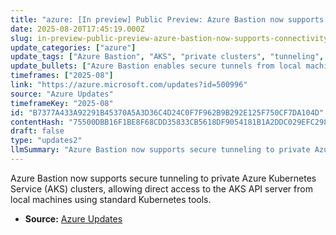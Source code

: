 ```yaml
---
title: "azure: [In preview] Public Preview: Azure Bastion now supports connectivity to private AKS clusters via tunneling"
date: 2025-08-20T17:45:19.000Z
slug: in-preview-public-preview-azure-bastion-now-supports-connectivity-to-private-aks-clusters-via-tunneling
update_categories: ["azure"]
update_tags: ["Azure Bastion", "AKS", "private clusters", "tunneling", "Kubernetes"]
update_bullets: ["Azure Bastion enables secure tunnels from local machines to AKS API servers.", "Supports connectivity to private AKS clusters via tunneling.", "Access is possible using standard Kubernetes tooling.", "Applicable to both private and public AKS clusters with API server endpoints."]
timeframes: ["2025-08"]
link: "https://azure.microsoft.com/updates?id=500996"
source: "Azure Updates"
timeframeKey: "2025-08"
id: "B7377A433A92291B45370A5A3D36C4D24C0F7F962B9B292E125F750CF7DA104D"
contentHash: "75500DBB16F1BE8F68CDD35833CB5618DF9054181B1A2DDC029EFC2983862DB8"
draft: false
type: "updates2"
llmSummary: "Azure Bastion now supports secure tunneling to private Azure Kubernetes Service (AKS) clusters, allowing direct access to the AKS API server from local machines using standard Kubernetes tools."
---
```


Azure Bastion now supports secure tunneling to private Azure Kubernetes Service (AKS) clusters, allowing direct access to the AKS API server from local machines using standard Kubernetes tools.

- **Source:** [Azure Updates](https://azure.microsoft.com/updates?id=500996)
